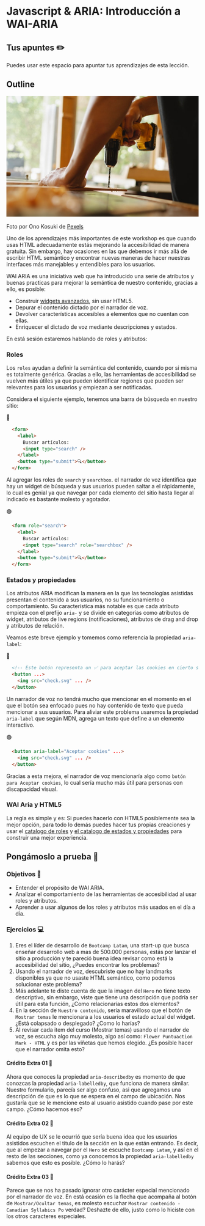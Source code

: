 # Javascript & ARIA: Introducción a WAI-ARIA

## Tus apuntes ✏️

Puedes usar este espacio para apuntar tus aprendizajes de esta lección.


## Outline

![Una persona usando un taladro](./assets/improving.jpeg)


Foto por Ono Kosuki de [Pexels](https://www.pexels.com/photo/man-drilling-wooden-plank-on-desk-5974053/)

Uno de los aprendizajes más importantes de este workshop es que cuando usas HTML adecuadamente estás mejorando la accesibilidad de manera gratuita. Sin embargo, hay ocasiones en las que debemos ir más allá de escribir HTML semántico y encontrar nuevas maneras de hacer nuestras interfaces más manejables y entendibles para los usuarios.

WAI ARIA es una iniciativa web que ha introducido una serie de atributos y buenas practicas para mejorar la semántica de nuestro contenido, gracias a ello, es posible:

- Construir [widgets avanzados](https://react-spectrum.adobe.com/react-aria/useCalendar.html), sin usar HTML5.
- Depurar el contenido dictado por el narrador de voz.
- Devolver características accesibles a elementos que no cuentan con ellas.
- Enriquecer el dictado de voz mediante descripciones y estados.

En está sesión estaremos hablando de roles y atributos:

### Roles

Los `roles` ayudan a definir la semántica del contenido, cuando por si misma es totalmente genérica. Gracias a ello, las herramientas de accesibilidad se vuelven más útiles ya que pueden identificar regiones que pueden ser relevantes para los usuarios y empiezan a ser notificadas.

Considera el siguiente ejemplo, tenemos una barra de búsqueda en nuestro sitio:

🔴
```html
  <form>
    <label>
      Buscar artículos:
      <input type="search" />
    </label>
    <button type="submit">🔍</button>
  </form>
```


Al agregar los roles de `search` y `searchbox`. el narrador de voz identifica que hay un widget de búsqueda y sus usuarios pueden saltar a el rápidamente, lo cual es genial ya que navegar por cada elemento del sitio hasta llegar al indicado es bastante molesto y agotador.

🟢
```html
  <form role="search">
    <label>
      Buscar artículos:
      <input type="search" role="searchbox" />
    </label>
    <button type="submit">🔍</button>
  </form>
```


### Estados y propiedades

Los atributos ARIA modifican la manera en la que las tecnologías asistidas presentan el contenido a sus usuarios, no su funcionamiento o comportamiento. Su característica más notable es que cada atributo empieza con el prefijo `aria-` y se divide en categorías como atributos de widget, atributos de live regions (notificaciones), atributos de drag and drop y atributos de relación.

Veamos este breve ejemplo y tomemos como referencia la propiedad `aria-label`:

🔴
```html
  <!-- Este botón representa un ✅ para aceptar las cookies en cierto sitio -->
  <button ...>
    <img src="check.svg" ... /> 
  </button>
```

Un narrador de voz no tendrá mucho que mencionar en el momento en el que el botón sea enfocado pues no hay contenido de texto que pueda mencionar a sus usuarios. Para aliviar este problema usaremos la propiedad `aria-label` que según MDN, agrega un texto que define a un elemento interactivo.

🟢
```html
  <button aria-label="Aceptar cookies" ...>
    <img src="check.svg" ... /> 
  </button>
```

Gracias a esta mejora, el narrador de voz mencionaría algo como `botón para Aceptar cookies`, lo cual sería mucho más útil para personas con discapacidad visual.

### WAI Aria y HTML5

La regla es simple y es: Si puedes hacerlo con HTML5 posiblemente sea la mejor opción, para todo lo demás puedes hacer tus propias creaciones y usar el [catalogo de roles](https://developer.mozilla.org/en-US/docs/Web/Accessibility/ARIA/Roles) y [el catalogo de estados y propiedades](https://developer.mozilla.org/en-US/docs/Web/Accessibility/ARIA/Attributes) para construir una mejor experiencia.


## Pongámoslo a prueba 💪

### Objetivos 🎯
- Entender el propósito de WAI ARIA.
- Analizar el comportamiento de las herramientas de accesibilidad al usar roles y atributos.
- Aprender a usar algunos de los roles y atributos más usados en el día a día.

### Ejercicios 💻

1. Eres el líder de desarrollo de `Bootcamp Latam`, una start-up que busca enseñar desarrollo web a mas de 500.000 personas, estás por lanzar el sitio a producción y te pareció buena idea revisar como está la accesibilidad del sitio, ¿Puedes encontrar los problemas?
2. Usando el narrador de voz, descubriste que no hay landmarks disponibles ya que no usaste HTML semántico, como podemos solucionar este problema?
3. Más adelante te diste cuenta de que la imagen del `Hero` no tiene texto descriptivo, sin embargo, viste que tiene una descripción que podría ser útil para esta función, ¿Como relacionarías estos dos elementos?
4. En la sección de `Nuestro contenido`, sería maravilloso que el botón de `Mostrar temas` le mencionara a los usuarios el estado actual del widget. ¿Está colapsado o desplegado? ¿Como lo harías?
5. Al revisar cada item del curso (Mostrar temas) usando el narrador de voz, se escucha algo muy molesto, algo así como: `Flower Puntuaction Mark - HTML` y es por las viñetas que hemos elegido. ¿Es posible hacer que el narrador omita esto?

#### Crédito Extra 01 👑

Ahora que conoces la propiedad `aria-describedby` es momento de que conozcas la propiedad `aria-labelledby`, que funciona de manera similar. Nuestro formulario, parecía ser algo confuso, asi que agregamos una descripción de que es lo que se espera en el campo de ubicación. Nos gustaría que se le mencione esto al usuario asistido cuando pase por este campo. ¿Cómo hacemos eso?

#### Crédito Extra 02 👑

Al equipo de UX se le ocurrió que sería buena idea que los usuarios asistidos escuchen el titulo de la sección en la que están entrando. Es decir, que al empezar a navegar por el `Hero` se escuche `Bootcamp Latam`, y así en el resto de las secciones, como ya conocemos la propiedad `aria-labelledby` sabemos que esto es posible. ¿Cómo lo harás?

#### Crédito Extra 03 👑

Parece que se nos ha pasado ignorar otro carácter especial mencionado por el narrador de voz. En está ocasión es la flecha que acompaña al botón de `Mostrar/Ocultar temas`, es molesto escuchar `Mostrar contenido - Canadian Syllabics Po` verdad? Deshazte de ello, justo como lo hiciste con los otros caracteres especiales.